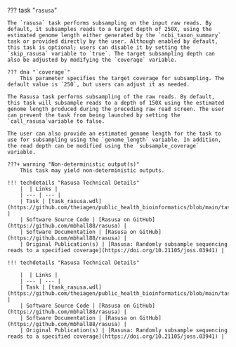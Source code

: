 ??? task "`rasusa`"

<!-- if: theiaviral -->
    The `rasusa` task performs subsampling on the input raw reads. By default, it subsamples reads to a target depth of 250X, using the estimated genome length either generated by the `ncbi_taxon_summary` task or provided directly by the user. Although enabled by default, this task is optional; users can disable it by setting the `skip_rasusa` variable to `true`. The target subsampling depth can also be adjusted by modifying the `coverage` variable.

    ??? dna "`coverage`"
        This parameter specifies the target coverage for subsampling. The default value is `250`, but users can adjust it as needed.
<!-- endif -->

<!-- if: theiacov|theiaprok|theiaeuk|rasusa -->
    The Rasusa task performs subsampling of the raw reads. By default, this task will subsample reads to a depth of 150X using the estimated genome length produced during the preceding raw read screen. The user can prevent the task from being launched by setting the `call_rasusa`variable to false. 

    The user can also provide an estimated genome length for the task to use for subsampling using the `genome_length` variable. In addition, the read depth can be modified using the `subsample_coverage` variable.
<!-- endif -->

    ???+ warning "Non-deterministic output(s)"
        This task may yield non-deterministic outputs.

    !!! techdetails "Rasusa Technical Details"
        |  | Links |
        | --- | --- |
        | Task | [task_rasusa.wdl](https://github.com/theiagen/public_health_bioinformatics/blob/main/tasks/utilities/task_rasusa.wdl) |
        | Software Source Code | [Rasusa on GitHub](https://github.com/mbhall88/rasusa) |
        | Software Documentation | [Rasusa on GitHub](https://github.com/mbhall88/rasusa) |
        | Original Publication(s) | [Rasusa: Randomly subsample sequencing reads to a specified coverage](https://doi.org/10.21105/joss.03941) |
       
    !!! techdetails "Rasusa Technical Details"

        |  | Links |
        | --- | --- |
        | Task | [task_rasusa.wdl](https://github.com/theiagen/public_health_bioinformatics/blob/main/tasks/utilities/task_rasusa.wdl) |
        | Software Source Code | [Rasusa on GitHub](https://github.com/mbhall88/rasusa) |
        | Software Documentation | [Rasusa on GitHub](https://github.com/mbhall88/rasusa) |
        | Original Publication(s) | [Rasusa: Randomly subsample sequencing reads to a specified coverage](https://doi.org/10.21105/joss.03941) |